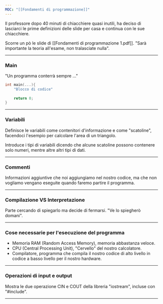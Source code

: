 ```yaml
---
MOC: "[[Fondamenti di programmazione]]"
---
```

Il professore dopo 40 minuti di chiacchiere quasi inutili, ha deciso di lasciarci le prime definizioni delle slide per casa e continua con le sue chiacchiere.

Scorre un pò le slide di [[Fondamenti di programmazione 1.pdf]].
"Sarà importante la teoria all'esame, non tralasciate nulla".

---

### Main

"Un programma conterrà sempre ..."
``` C++
int main(...){
	"Blocco di codice"
	
	return 0;
}
```


---

### Variabili

Definisce le variabili come contenitori d'informazione e come "scatoline", facendoci l'esempio per calcolare l'area di un triangolo.

Introduce i tipi di variabili dicendo che alcune scatoline possono contenere solo numeri, mentre altre altri tipi di dati.

---

### Commenti

Informazioni aggiuntive che noi aggiungiamo nel nostro codice, ma che non vogliamo vengano eseguite quando faremo partire il programma.

---

### Compilazione VS Interpretazione

Parte cercando di spiegarlo ma decide di fermarsi.
"Ve lo spiegherò domani".

---
### Cose necessarie per l'esecuzione del programma

- Memoria RAM (Random Access Memory), memoria abbastanza veloce.
- CPU (Central Processing Unit), "Cervello" del nostro calcolatore.
- Compilatore, programma che compila il nostro codice di alto livello in codice a basso livello per il nostro hardware.

---

### Operazioni di input e output

Mostra le due operazione CIN e COUT della libreria "iostream", incluse con "#include".

---

